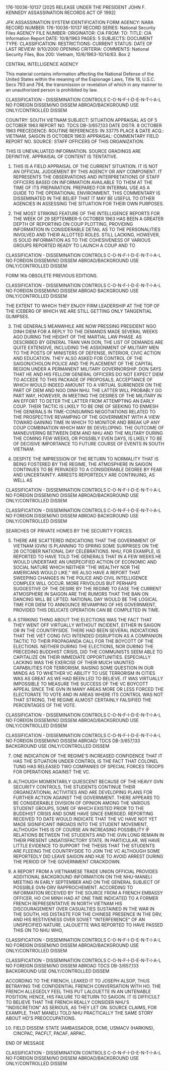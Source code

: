 176-10036-10137 [2025 RELEASE UNDER THE PRESIDENT JOHN F. KENNEDY ASSASSINATION RECORDS ACT OF 1992]

JFK ASSASSINATION SYSTEM
IDENTIFICATION FORM
AGENCY: NARA
RECORD NUMBER: 176-10036-10137
RECORD SERIES: National Security Files
AGENCY FILE NUMBER:
ORIGINATOR: CIA
FROM:
TO:
TITLE: CIA Information Report
DATE: 10/8/1963
PAGES: 5
SUBJECTS:
DOCUMENT TYPE:
CLASSIFICATION:
RESTRICTIONS:
CURRENT STATUS:
DATE OF LAST REVIEW: 9/10/2000
OPENING CRITERIA:
COMMENTS: National Security Files, Box 200: Vietnam, 10/6/1963-10/14/63. Box 2

CENTRAL INTELLIGENCE AGENCY

This material contains information affecting the National Defense of the United States within the meaning of the Espionage Laws, Title 18, U.S.C. Secs 793 and 794, the transmission or revelation of which in any manner to an unauthorized person is prohibited by law.

CLASSIFICATION - DISSEMINATION CONTROLS
C-O-N-F-I-D-E-N-T-I-A-L NO FOREIGN DISSEM/NO DISSEM ABROAD/BACKGROUND USE ONLY/CONTROLLED DISSEM

COUNTRY: SOUTH VIETNAM
SUBJECT: SITUATION APPRAISAL AS OF 5 OCTOBER 1963
REPORT NO. TDCS DB-3/657,133
DATE DISTR. 8 OCTOBER 1963
PRECEDENCE: ROUTINE
REFERENCES: IN 33775
PLACE & DATE ACQ.: VIETNAM, SAIGON (5 OCTOBER 1963)
APPRAISAL: COMMENTARY FIELD REPORT NO.
SOURCE: STAFF OFFICERS OF THIS ORGANIZATION.

THIS IS UNEVALUATED INFORMATION. SOURCE GRADINGS ARE DEFINITIVE. APPRAISAL OF CONTENT IS TENTATIVE.

1.  THIS IS A FIELD APPRAISAL OF THE CURRENT SITUATION. IT IS NOT AN OFFICIAL JUDGEMENT BY THIS AGENCY OR ANY COMPONENT. IT REPRESENTS THE OBSERVATIONS AND INTERPRETATIONS OF STAFF OFFICERS BASED ON INFORMATION AVAILABLE TO THEM AT THE TIME OF ITS PREPARATION. PREPARED FOR INTERNAL USE AS A GUIDE TO THE OPERATIONAL ENVIRONMENT, THIS COMMENTARY IS DISSEMINATED IN THE BELIEF THAT IT MAY BE USEFUL TO OTHER AGENCIES IN ASSESSING THE SITUATION FOR THEIR OWN PURPOSES.

2.  THE MOST STRIKING FEATURE OF THE INTELLIGENCE REPORTS FOR THE WEEK OF 29 SEPTEMBER-5 OCTOBER 1963 HAS BEEN A GREATER DEPTH OF REPORTING ON COUP PLOTTING, PROVIDING INFORMATION IN CONSIDERABLE DETAIL AS TO THE PERSONALITIES INVOLVED AND THEIR ALLOTTED ROLES. STILL LACKING, HOWEVER, IS SOLID INFORMATION AS TO THE COHESIVENESS OF VARIOUS GROUPS REPORTED READY TO LAUNCH A COUP AND TO

CLASSIFICATION - DISSEMINATION CONTROLS
C-O-N-F-I-D-E-N-T-I-A-L NO FOREIGN DISSEM/NO DISSEM ABROAD/BACKGROUND USE ONLY/CONTROLLED DISSEM

FORM 1Kb OBSOLETE PREVIOUS EDITIONS.

CLASSIFICATION - DISSEMINATION CONTROLS
C-O-N-F-I-D-E-N-T-I-A-L NO FOREIGN DISSEM/NO DISSEM ABROAD BACKGROUND USE ONLY/CONTROLLED DISSEM

THE EXTENT TO WHICH THEY ENJOY FIRM LEADERSHIP AT THE TOP OF THE ICEBERG OF WHICH WE ARE STILL GETTING ONLY TANGENTIAL GLIMPSES.

3.  THE GENERALS MEANWHILE ARE NOW PRESSING PRESIDENT NGO DINH DIEM FOR A REPLY TO THE DEMANDS MADE SEVERAL WEEKS AGO DURING THE HEIGHT OF THE MARTIAL LAW PHASE. AS DESCRIBED BY GENERAL TRAN VAN DON, THE LIST OF DEMANDS ARE QUITE EXTENSIVE, INCLUDING THE ASSIGNMENT OF MILITARY MEN TO THE POSTS OF MINISTERS OF DEFENSE, INTERIOR, CIVIC ACTION AND EDUCATION. THEY ALSO ASKED FOR CONTROL OF THE SAIGON/CHOLON POLICE AND THE PLACEMENT OF THE CAPITAL REGION UNDER A PERMANENT MILITARY GOVERNORSHIP. DON SAYS THAT HE AND HIS FELLOW GENERAL OFFICERS DO NOT EXPECT DIEM TO ACCEDE TO THIS PACKAGE OF PROPOSALS, ACCEPTANCE OF WHICH WOULD INDEED AMOUNT TO A VIRTUAL SURRENDER ON THE PART OF DIEM AND NGO DINH NHU. THE LATTER WILL PROBABLY GO PART WAY, HOWEVER, IN MEETING THE DESIRES OF THE MILITARY IN AN EFFORT TO DETER THE LATTER FROM ATTEMPTING AN EARLY COUP. THEIR TACTIC IS LIKELY TO BE ONE OF SEEKING TO ENMESH THE GENERALS IN TIME-CONSUMING NEGOTIATIONS RELATED TO THE PROSPECTIVE REVAMPING OF THE GOVERNMENT WITH A VIEW TOWARD GAINING TIME IN WHICH TO MONITOR AND BREAK UP ANY COUP COMBINATION WHICH MAY BE DEVELOPING. THE OUTCOME OF MANEUVERING BETWEEN DIEM AND NHU AND THE MILITARY DURING THE COMING FEW WEEKS, OR POSSIBLY EVEN DAYS, IS LIKELY TO BE OF DECISIVE IMPORTANCE TO FUTURE COURSE OF EVENTS IN SOUTH VIETNAM.

4.  DESPITE THE IMPRESSION OF THE RETURN TO NORMALITY THAT IS BEING FOSTERED BY THE REGIME, THE ATMOSPHERE IN SAIGON CONTINUES TO BE PERVADED TO A CONSIDERABLE DEGREE BY FEAR AND UNCERTAINTY. ARRESTS REPORTEDLY ARE CONTINUING, AS WELL AS

CLASSIFICATION - DISSEMINATION CONTROLS
C-O-N-F-I-D-E-N-T-I-A-L NO FOREIGN DISSEM/NO DISSEM ABROAD/BACKGROUND USE ONLY/CONTROLLED DISSEM

CLASSIFICATION - DISSEMINATION CONTROLS
C-O-N-F-I-D-E-N-T-I-A-L NO FOREIGN DISSEM/NO DISSEM ABROAD BACKGROUND USE ONLY/CONTROLLED DISSEM

SEARCHES OF PRIVATE HOMES BY THE SECURITY FORCES.

5.  THERE ARE SCATTERED INDICATIONS THAT THE GOVERNMENT OF VIETNAM (GVN) IS PLANNING TO SPRING SOME SURPRISES ON THE 26 OCTOBER NATIONAL DAY CELEBRATIONS. NHU, FOR EXAMPLE, IS REPORTED TO HAVE TOLD THE GENERALS THAT IN A FEW WEEKS HE WOULD UNDERTAKE AN UNSPECIFIED ACTION OF ECONOMIC AND SOCIAL NATURE WHICH NEITHER "THE WEALTHY NOR THE AMERICANS WOULD LIKE." WE ALSO HAVE A REPORT THAT SWEEPING CHANGES IN THE POLICE AND CIVIL INTELLIGENCE COMPLEX WILL OCCUR. MORE FRIVOLOUS BUT PERHAPS SUGGESTIVE OF THE DESIRE BY THE REGIME TO EASE THE CURRENT ATMOSPHERE IN SAIGON ARE THE RUMORS THAT THE BAN ON DANCING WILL BE LIFTED. NATIONAL DAY WOULD BE THE LOGICAL TIME FOR DIEM TO ANNOUNCE REVAMPING OF HIS GOVERNMENT, PROVIDED THIS DELICATE OPERATION CAN BE COMPLETED IN TIME.

6.  A STRIKING THING ABOUT THE ELECTIONS WAS THE FACT THAT THEY WENT OFF VIRTUALLY WITHOUT INCIDENT, EITHER IN SAIGON OR IN THE COUNTRYSIDE. THERE HAD BEEN SEVERAL INDICATIONS THAT THE VIET CONG (VC) INTENDED DISRUPTION AS A COMPANION TACTIC TO THEIR PROPAGANDA CALL FOR THE BOYCOTT OF THE ELECTIONS. NEITHER DURING THE ELECTIONS, NOR DURING THE PRECEDING BUDDHIST CRISIS, DID THE COMMUNISTS SEEM ABLE TO CAPITALIZE ON THEIR IMMEDIATE OPPORTUNITIES. ESPECIALLY LACKING WAS THE EXERCISE OF THEIR MUCH VAUNTED CAPABILITIES FOR TERRORISM, RAISING SOME QUESTION IN OUR MINDS AS TO WHETHER VC ABILITY TO USE TERRORISM IN CITIES WAS AS GREAT AS WE HAD BEEN LED TO BELIEVE. IT WAS VIRTUALLY IMPOSSIBLE TO MEASURE THE SUCCESS OF THE VC BOYCOTT APPEAL SINCE THE GVN IN MANY AREAS MORE OR LESS FORCED THE ELECTORATE TO VOTE AND IN AREAS WHERE ITS CONTROL WAS NOT THAT STRONG, THE REGIME ALMOST CERTAINLY FALSIFIED THE PERCENTAGES OF THE VOTE.

CLASSIFICATION - DISSEMINATION CONTROLS
C-O-N-F-I-D-E-N-T-I-A-L NO FOREIGN DISSEM/NO DISSEM ABROAD/BACKGROUND USE ONLY/CONTROLLED DISSEM

CLASSIFICATION - DISSEMINATION CONTROLS
C-O-N-F-I-D-E-N-T-I-A-L NO FOREIGN DISSEM/NO DISSEM ABROAD/ TDCS DB-3/657,133 BACKGROUND USE ONLY/CONTROLLED DISSEM

7.  ONE INDICATION OF THE REGIME'S INCREASED CONFIDENCE THAT IT HAS THE SITUATION UNDER CONTROL IS THE FACT THAT COLONEL TUNG HAS RELEASED TWO COMPANIES OF SPECIAL FORCES TROOPS FOR OPERATIONS AGAINST THE VC.

8.  ALTHOUGH MOMENTARILY QUIESCENT BECAUSE OF THE HEAVY GVN SECURITY CONTROLS, THE STUDENTS CONTINUE THEIR ORGANIZATIONAL ACTIVITIES AND ARE DEVELOPING PLANS FOR FURTHER ACTION AGAINST THE GOVERNMENT. THERE APPEARS TO BE CONSIDERABLE DIVISION OF OPINION AMONG THE VARIOUS STUDENT GROUPS, SOME OF WHICH EXISTED PRIOR TO THE BUDDHIST CRISIS AND SOME HAVE SINCE EMERGED. REPORTING RECEIVED TO DATE WOULD INDICATE THAT THE VC HAVE NOT YET MADE SIGNIFICANT INROADS INTO THE STUDENT MOVEMENT, ALTHOUGH THIS IS OF COURSE AN INCREASING POSSIBILITY IF RELATIONS BETWEEN THE STUDENTS AND THE GVN LONG REMAIN IN THEIR PRESENT UNSATISFACTORY STATE. IN PARTICULAR, WE HAVE LITTLE EVIDENCE TO SUPPORT THE THESIS THAT THE STUDENTS ARE FLEEING THE COUNTRYSIDE TO JOIN THE VC ALTHOUGH SOME REPORTEDLY DID LEAVE SAIGON AND HUE TO AVOID ARREST DURING THE PERIOD OF THE GOVERNMENT CRACKDOWN.

9.  A REPORT FROM A VIETNAMESE TRADE UNION OFFICIAL PROVIDES ADDITIONAL BACKGROUND INFORMATION ON THE NHU-MANELI MEETING IN EARLY SEPTEMBER AND ON THE GENERAL SUBJECT OF POSSIBLE GVN-DRV RAPPROCHEMENT. ACCORDING TO INFORMATION RECEIVED BY THE SOURCE FROM A FRENCH EMBASSY OFFICER, HO CHI MINH HAD AT ONE TIME INDICATED TO A FORMER FRENCH REPRESENTATIVE IN NORTH VIETNAM HIS DISCOURAGEMENT OVER CASUALTIES SUSTAINED IN THE WAR IN THE SOUTH, HIS DISTASTE FOR THE CHINESE PRESENCE IN THE DRV, AND HIS RESTIVENESS OVER SOVIET "INTERFERENCE" OF AN UNSPECIFIED NATURE. LALOUETTE WAS REPORTED TO HAVE PASSED THIS ON TO NHU WHO,

CLASSIFICATION - DISSEMINATION CONTROLS
C-O-N-F-I-D-E-N-T-I-A-L NO FOREIGN DISSEM/NO DISSEM ABROAD/BACKGROUND USE ONLY/CONTROLLED DISSEM

CLASSIFICATION - DISSEMINATION CONTROLS
C-O-N-F-I-D-E-N-T-I-A-L NO FOREIGN DISSEM/NO DISSEM ABROAD TDCS DB-3/657,133 BACKGROUND USE ONLY/CONTROLLED DISSEM

ACCORDING TO THE FRENCH, LEAKED IT TO JOSEPH ALSOP, THUS BETRAYING THE CONFIDENTIAL FRENCH CONVERSATION WITH HO. THE FRENCH ALLEGEDLY FEEL THIS PUT LALOUETTE IN AN UNTENABLE POSITION; HENCE, HIS FAILURE TO RETURN TO SAIGON. IT IS DIFFICULT TO BELIEVE THAT THE FRENCH REALLY CONSIDER NHU'S "INDISCRETION" AS SERIOUS, AS THEY LET ON. SOURCE CLAIMS, FOR EXAMPLE, THAT MANELI TOLD NHU PRACTICALLY THE SAME STORY ABOUT HO'S PREOCCUPATIONS.

10. FIELD DISSEM: STATE (AMBASSADOR, DCM), USMACV (HARKINS), CINCPAC, PACFLT, PACAF, ARPAC.

END OF MESSAGE

CLASSIFICATION - DISSEMINATION CONTROLS
C-O-N-F-I-D-E-N-T-I-A-L NO FOREIGN DISSEM/NO DISSEM ABROAD/BACKGROUND USE ONLY/CONTROLLED DISSEM
